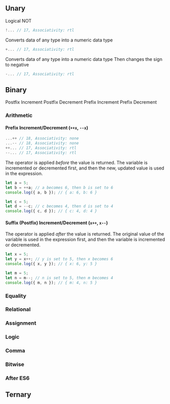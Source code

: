 

## Unary
Logical NOT
```js
!... // 17, Associativity: rtl
```
Converts data of any type into a numeric data type
```js
+... // 17, Associativity: rtl
```
Converts data of any type into a numeric data type
Then changes the sign to negative
```js
-... // 17, Associativity: rtl
```

## Binary
Postfix Increment
Postfix Decrement
Prefix Increment
Prefix Decrement


### Arithmetic
#### Prefix Increment/Decrement (`++x`, `--x`)
```js
...++ // 18, Associativity: none
...-- // 18, Associativity: none
++... // 17, Associativity: rtl
--... // 17, Associativity: rtl
```
The operator is applied *before* the value is returned. The variable is incremented or decremented first, and then the new, updated value is used in the expression.

```js
let a = 5;
let b = ++a; // a becomes 6, then b is set to 6
console.log({ a, b }); // { a: 6, b: 6 }

let c = 5;
let d = --c; // c becomes 4, then d is set to 4
console.log({ c, d }); // { c: 4, d: 4 }
```

#### Suffix (Postfix) Increment/Decrement (`x++`, `x--`)
The operator is applied *after* the value is returned. The original value of the variable is used in the expression first, and then the variable is incremented or decremented.
```js
let x = 5;
let y = x++; // y is set to 5, then x becomes 6
console.log({ x, y }); // { x: 6, y: 5 }

let m = 5;
let n = m--; // n is set to 5, then m becomes 4
console.log({ m, n }); // { m: 4, n: 5 }
```

### Equality


### Relational
### Assignment
### Logic
### Comma
### Bitwise
### After ES6
## Ternary
